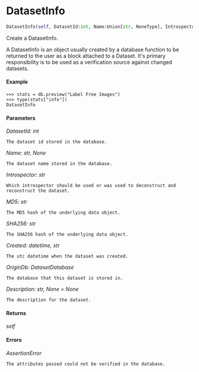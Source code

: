 <h1 id="datasetdatabase.core.DatasetInfo">DatasetInfo</h1>

```python
DatasetInfo(self, DatasetId:int, Name:Union[str, NoneType], Introspector:str, MD5:str, SHA256:str, Created:Union[datetime.datetime, str], OriginDb:datasetdatabase.core.DatasetDatabase, Description:Union[str, NoneType]=None)
```

Create a DatasetInfo.

A DatasetInfo is an object usually created by a database function to be
returned to the user as a block attached to a Dataset. It's primary
responsibility is to be used as a verification source against changed
datasets.


#### Example
```
>>> stats = db.preview("Label Free Images")
>>> type(stats["info"])
DatasetInfo

```


#### Parameters
*DatasetId: int*

    The dataset id stored in the database.

*Name: str, None*

    The dataset name stored in the database.

*Introspector: str*

    Which introspector should be used or was used to deconstruct and
    reconstruct the dataset.

*MD5: str*

    The MD5 hash of the underlying data object.

*SHA256: str*

    The SHA256 hash of the underlying data object.

*Created: datetime, str*

    The utc datetime when the dataset was created.

*OriginDb: DatasetDatabase*

    The database that this dataset is stored in.

*Description: str, None = None*

    The description for the dataset.


#### Returns
*self*


#### Errors
*AssertionError*

    The attributes passed could not be verified in the database.


